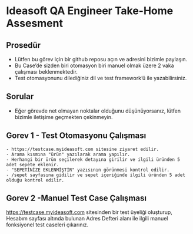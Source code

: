 # Ideasoft QA Engineer Take-Home Assesment

## Prosedür
- Lütfen bu görev için bir github reposu açın ve adresini bizimle paylaşın.
- Bu Case’de sizden biri otomasyon biri manuel olmak üzere 2 vaka çalışması beklenmektedir.
- Test otomasyonunu dilediğiniz dil ve test framework’ü ile yazabilirsiniz.

## Sorular

- Eğer görevde net olmayan noktalar olduğunu düşünüyorsanız, lütfen bizimle iletişime geçmekten çekinmeyin.

## Gorev 1 - Test Otomasyonu Çalışması
    - https://testcase.myideasoft.com sitesine ziyaret edilir.
    - Arama kısmına "ürün" yazılarak arama yapılır.
    - Herhangi bir ürün seçilerek detayına girilir ve ilgili üründen 5 adet sepete eklenir.
    - "SEPETİNİZE EKLENMİŞTİR" yazısının görünmesi kontrol edilir.
    - /sepet sayfasına gidilir ve sepet içeriğinde ilgili üründen 5 adet olduğu kontrol edilir.


## Gorev 2 -Manuel Test Case Çalışması
https://testcase.myideasoft.com sitesinden bir test üyeliği oluşturup, Hesabım sayfası altında bulunan Adres Defteri alanı ile ilgili manuel fonksiyonel test caseleri çıkarınız.
